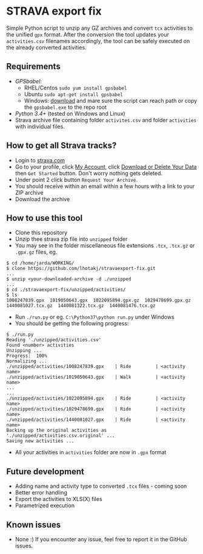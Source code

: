 # STRAVA export fix
Simple Python script to unzip any GZ archives and convert `tcx` activities to the unified `gpx` format. After the conversion the tool updates your `activities.csv` filenames accordingly, the tool can be safely executed on the already converted activities.

## Requirements
- *GPSbabel*:
  - RHEL/Centos `sudo yum install gpsbabel`
  - Ubuntu `sudo apt-get install gpsbabel`
  - Windows: [download](https://www.gpsbabel.org/download.html) and mare sure the script can reach path or copy the `gpsbabel.exe` to the repo root
- *Python 3.4+* (tested on Windows and Linux)
- Strava archive file containing folder `activites.csv` and folder `activities` with individual files.

## How to get all Strava tracks?
- Login to [strava.com](https://www.strava.com/)
- Go to your profile, click [My Account](https://www.strava.com/account), click [Download or Delete Your Data](https://www.strava.com/athlete/delete_your_account) then `Get Started` button. Don't worry nothing gets deleted.
- Under point 2 click button `Request Your Archive`.
- You should receive within an email within a few hours with a link to your ZIP archive
- Download the archive 

## How to use this tool
- Clone this repository
- Unzip thee strava zip file into `unzipped` folder
- You may see in the folder miscellaneous file extensions `.tcx`, `.tcx.gz` or `.gpx.gz` files, eg.
```
$ cd /home/jarda/WORKING/
$ clone https://github.com/lhotakj/stravaexport-fix.git
...
$ unzip <your-downloaded-archive -d ./unzipped
...
$ cd ./stravaexport-fix/unzipped/activities/
$ ls
1008247839.gpx  1019050643.gpx  1022095894.gpx.gz  1029478699.gpx.gz  1440081027.tcx.gz  1440081322.tcx.gz  1440081476.tcx.gz
```

- Run `./run.py` or eg. `C:\Python37\python run.py` under Windows
- You should be getting the following progress:
```
$ ./run.py
Reading './unzipped/activities.csv'
Found <number> activities
Unzipping ...
Progress:  100%
Normalizing ...
./unzipped/activities/1008247839.gpx    | Ride         | <activity name>
./unzipped/activities/1019050643.gpx    | Walk         | <activity name>
...
...
./unzipped/activities/1022095894.gpx    | Ride         | <activity name>
./unzipped/activities/1029478699.gpx    | Ride         | <activity name>
./unzipped/activities/1440081027.gpx    | Ride         | <activity name>
Backing up the original activities as './unzipped/activities.csv.original' ...
Saving new activities ...
```
- All your activities in `activities` folder are now in `.gpx` format

## Future development
- Adding name and activity type to converted `.tcx` files - coming soon
- Better error handling
- Export the activities to XLS(X) files
- Parametrized execution

## Known issues
- None :) If you encounter any issue, feel free to report it in the GitHub issues.

